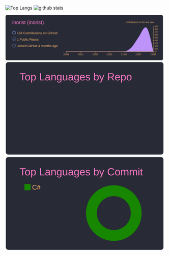 <p align="left"> 
  <img alt="Top Langs" height="150px" src="https://github-readme-stats.vercel.app/api/top-langs/?username=inorist&layout=compact&show_icons=true&theme=onedark" />
  <img alt="github stats" height="150px" src="https://github-readme-stats.vercel.app/api?username=inorist&theme=onedark&show_icons=ture" />
</p>

[![](https://raw.githubusercontent.com/inorist/inorist/main/profile-summary-card-output/dracula/0-profile-details.svg)](https://github.com/vn7n24fzkq/github-profile-summary-cards)
[![](https://raw.githubusercontent.com/inorist/inorist/main/profile-summary-card-output/dracula/1-repos-per-language.svg)](https://github.com/vn7n24fzkq/github-profile-summary-cards)
[![](https://raw.githubusercontent.com/inorist/inorist/main/profile-summary-card-output/dracula/2-most-commit-language.svg)](https://github.com/vn7n24fzkq/github-profile-summary-cards)
